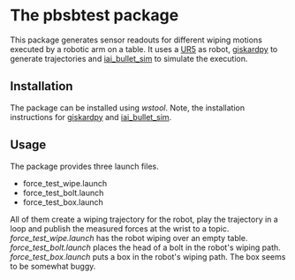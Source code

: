 The pbsbtest package
====================
This package generates sensor readouts for different wiping motions executed by a robotic arm on a table. It uses a [UR5](https://github.com/code-iai/iai_table_robot_description) as robot, [giskardpy](https://github.com/SemRoCo/giskardpy) to generate trajectories and [iai_bullet_sim](https://github.com/ARoefer/iai_bullet_sim) to simulate the execution.


Installation
------------
The package can be installed using *wstool*. Note, the installation instructions for [giskardpy](https://github.com/SemRoCo/giskardpy) and [iai_bullet_sim](https://github.com/ARoefer/iai_bullet_sim).


Usage
-----
The package provides three launch files.
 - force_test_wipe.launch
 - force_test_bolt.launch
 - force_test_box.launch

All of them create a wiping trajectory for the robot, play the trajectory in a loop and publish the measured forces at the wrist to a topic.
*force_test_wipe.launch* has the robot wiping over an empty table.
*force_test_bolt.launch* places the head of a bolt in the robot's wiping path.
*force_test_box.launch* puts a box in the robot's wiping path. The box seems to be somewhat buggy.